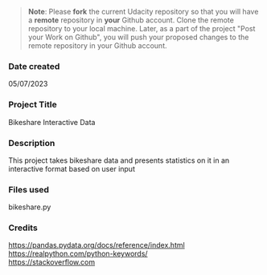 >**Note**: Please **fork** the current Udacity repository so that you will have a **remote** repository in **your** Github account. Clone the remote repository to your local machine. Later, as a part of the project "Post your Work on Github", you will push your proposed changes to the remote repository in your Github account.

### Date created
05/07/2023

### Project Title
Bikeshare Interactive Data

### Description
This project takes bikeshare data and presents statistics on it in an \
interactive format based on user input

### Files used
bikeshare.py

### Credits
https://pandas.pydata.org/docs/reference/index.html \
https://realpython.com/python-keywords/ \
https://stackoverflow.com
